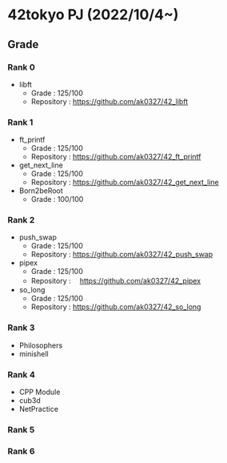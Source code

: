 # 42tokyo PJ (2022/10/4~)

## Grade
### Rank 0
- libft
  - Grade : 125/100
  - Repository : https://github.com/ak0327/42_libft

### Rank 1
- ft_printf
  - Grade : 125/100
  - Repository : https://github.com/ak0327/42_ft_printf
- get_next_line
  - Grade : 125/100
  - Repository : https://github.com/ak0327/42_get_next_line
- Born2beRoot
  - Grade : 100/100

### Rank 2
- push_swap
  - Grade : 125/100
  - Repository : https://github.com/ak0327/42_push_swap
- pipex
  - Grade : 125/100
  - Repository : 　https://github.com/ak0327/42_pipex
- so_long
  - Grade : 125/100
  - Repository : https://github.com/ak0327/42_so_long

### Rank 3
- Philosophers
- minishell

### Rank 4
- CPP Module
- cub3d
- NetPractice

### Rank 5

### Rank 6
